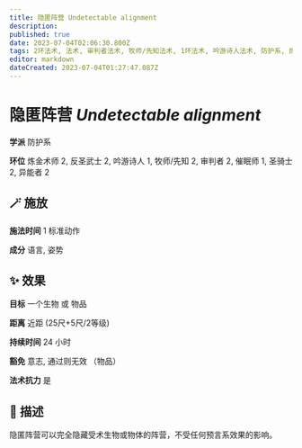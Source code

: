 ```yaml
---
title: 隐匿阵营 Undetectable alignment
description: 
published: true
date: 2023-07-04T02:06:30.800Z
tags: 2环法术, 法术, 审判者法术, 牧师/先知法术, 1环法术, 吟游诗人法术, 防护系, 炼金术师法术, 异能者法术, 催眠师法术, 反圣武士法术, 圣骑士法术
editor: markdown
dateCreated: 2023-07-04T01:27:47.087Z
---
```


# **隐匿阵营** *Undetectable alignment*

**学派** 防护系 

**环位** 炼金术师 2, 反圣武士 2, 吟游诗人 1, 牧师/先知 2, 审判者 2, 催眠师 1, 圣骑士 2, 异能者 2

## 🪄 施放

**施法时间** 1 标准动作

**成分** 语言, 姿势

## ✨ 效果 

**目标** 一个生物 或 物品 

**距离** 近距 (25尺+5尺/2等级)  

**持续时间** 24 小时 

**豁免** 意志, 通过则无效 （物品）

**法术抗力** 是

## 📖 描述

隐匿阵营可以完全隐藏受术生物或物体的阵营，不受任何预言系效果的影响。
    